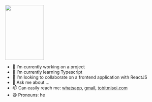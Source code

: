   <img height="180em" width="50%" src="https://github-readme-stats.vercel.app/api?username=TobitMisoi&show_icons=true&theme=radical&hide_border=true&&count_private=true&include_all_commits=true" />

  - 🔭 I’m currently working on a project
- 🌱 I’m currently learning Typescript
- 👯 I’m looking to collaborate on a frontend application with ReactJS
- 💬 Ask me about ...
- 📫 Can easily reach me: [whatsapp](+254759267967), [gmail](kipkiruitobitmisoi@gmail.com), [tobitmisoi.com](https://tobitmisoi.com)
- 😄 Pronouns: he

